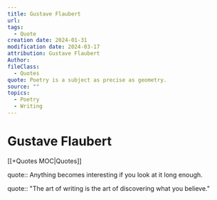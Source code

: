 ```yaml
---
title: Gustave Flaubert
url: 
tags:
  - Quote
creation date: 2024-01-31
modification date: 2024-03-17
attribution: Gustave Flaubert
Author: 
fileClass:
  - Quotes
quote: Poetry is a subject as precise as geometry.
source: ""
topics:
  - Poetry
  - Writing
---
```


# Gustave Flaubert

[[+Quotes MOC|Quotes]]

quote:: Anything becomes interesting if you look at it long enough.

quote:: "The art of writing is the art of discovering what you believe."

